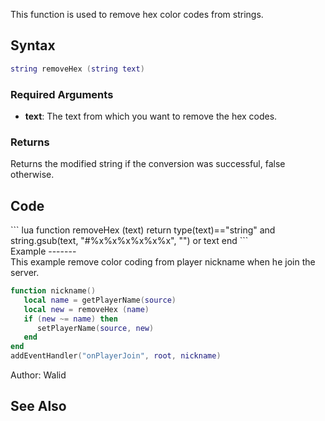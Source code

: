 <lowercasetitle></lowercasetitle>

This function is used to remove hex color codes from strings.

Syntax
------

``` lua
string removeHex (string text)
```

### Required Arguments

-   **text**: The text from which you want to remove the hex codes.

### Returns

Returns the modified string if the conversion was successful, false otherwise.

Code
----

<section name="Code" class="both" show="true">
``` lua
function removeHex (text)
    return type(text)=="string" and string.gsub(text, "#%x%x%x%x%x%x", "") or text
end
```

</section>
Example
-------

<section name="Server" class="server" show="true">
This example remove color coding from player nickname when he join the server.

``` lua
function nickname()
   local name = getPlayerName(source)
   local new = removeHex (name)
   if (new ~= name) then
      setPlayerName(source, new)
   end
end
addEventHandler("onPlayerJoin", root, nickname)
```

</section>
Author: Walid

See Also
--------
